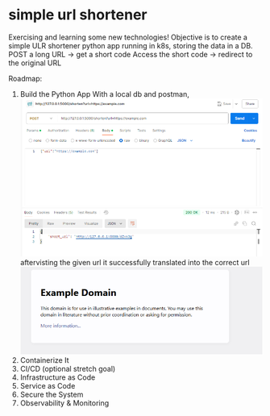 # simple url shortener
 Exercising and learning some new technologies!
 Objective is to create a simple ULR shortener python app running in k8s, storing the data in a DB.
 POST a long URL → get a short code
 Access the short code → redirect to the original URL

 Roadmap:
 1. Build the Python App
    With a local db and postman, ![alt text](image.png)
    aftervisting the given url it successfully translated into the correct url ![alt text](image-1.png)
 2. Containerize It
 3. CI/CD (optional stretch goal)
 4. Infrastructure as Code
 5. Service as Code
 6. Secure the System
 7. Observability & Monitoring